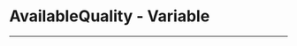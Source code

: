 <!-- This file is generated by a script. Do not edit directly -->
# AvailableQuality - Variable


---
